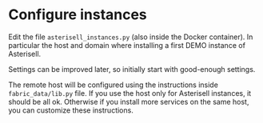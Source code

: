 # Configure instances

Edit the file ``asterisell_instances.py`` (also inside the Docker container). In particular the host and domain where installing a first DEMO instance of Asterisell.

Settings can be improved later, so initially start with good-enough settings.

The remote host will be configured using the instructions inside ``fabric_data/lib.py`` file. 
If you use the host only for Asterisell instances, it should be all ok. 
Otherwise if you install more services on the same host, you can customize these instructions.
